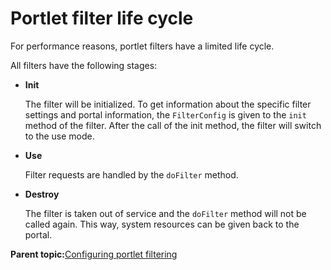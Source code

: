# Portlet filter life cycle

For performance reasons, portlet filters have a limited life cycle.

All filters have the following stages:

-   **Init**

    The filter will be initialized. To get information about the specific filter settings and portal information, the `FilterConfig` is given to the `init` method of the filter. After the call of the init method, the filter will switch to the use mode.

-   **Use**

    Filter requests are handled by the `doFilter` method.

-   **Destroy**

    The filter is taken out of service and the `doFilter` method will not be called again. This way, system resources can be given back to the portal.


**Parent topic:**[Configuring portlet filtering](../admin-system/adpltflt.md)

